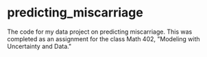 # predicting_miscarriage
The code for my data project on predicting miscarriage. This was completed as an assignment for the class Math 402, "Modeling with Uncertainty and Data."
